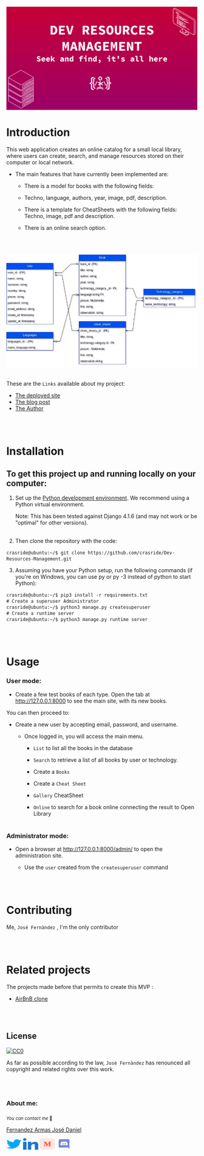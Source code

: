 <p align="center"> <img width="" height="" src="./docs/images/panel.png" </p>





# Introduction

This web application creates an online catalog for a small local library, where users can create, search, and manage resources stored on their computer or local network.

- The main features that have currently been implemented are:

  - There is a model for books with the following fields:
  - Techno, language, authors, year, image, pdf, description.

  - There is a template for CheatSheets with the following fields:
	  Techno, image, pdf and description.
  - There is an online search option.

<br></br>
<p align="left"> <img width="" height="" src="./docs/images/Data%20Modelling-1.jpg" </p>
<br></br>

These are the `Links` available about my project:
* [The deployed site](https://dev-resources-management.onrender.com/)
* [The blog post](https://medium.com/@4990/my-project-provides-programmers-a-document-management-solution-to-store-resources-about-programming-eed9d7a4b058)
* [The Author](https://www.linkedin.com/in/jd-fernandez)

<br></br>

# Installation

## To get this project up and running locally on your computer:

1) Set up the [Python development environment](https://www.digitalocean.com/community/tutorials/how-to-install-django-and-set-up-a-development-environment-on-ubuntu-16-04). We recommend using a Python virtual environment.

	Note: This has been tested against Django 4.1.6 (and may not work or be "optimal" for other versions).
<br></br>
2) Then clone the repository with the code:

```
crasride@ubuntu:~/$ git clone https://github.com/crasride/Dev-Resources-Management.git
```

3) Assuming you have your Python setup, run the following commands (if you're on Windows, you can use py or py -3 instead of python to start Python):

```
crasride@ubuntu:~/$ pip3 install -r requirements.txt
# Create a superuser Administrator
crasride@ubuntu:~/$ python3 manage.py createsuperuser
# Create a runtime server
crasride@ubuntu:~/$ python3 manage.py runtime server
```
<br></br>

# Usage

### User mode:
- Create a few test books of each type.
Open the tab at http://127.0.0.1:8000 to see the main site, with its new books.

You can then proceed to:

- Create a new user by accepting email, password, and username.

	- Once logged in, you will access the main menu.


      - `List` to list all the books in the database

      - `Search` to retrieve a list of all books by user or technology.

      - Create a `Books`

      - Create a `Cheat Sheet`

      - `Gallery` CheatSheet

      - `Online` to search for a book online connecting the result to Open Library
<br></br>
### Administrator mode:
- Open a browser at http://127.0.0.1:8000/admin/ to open the administration site.

	- Use the `user` created from the `createsuperuser` command




<br></br>

# Contributing

Me, `José Fernàndez` , I'm the only contributor


<br></br>

# Related projects
The projects made before that permits to create this MVP :

* [AirBnB clone](https://github.com/crasride/holbertonschool-AirBnB_clone_v4/tree/main/web_dynamic)



<br></br>

## License

[![CC0](https://licensebuttons.net/p/zero/1.0/88x31.png)](https://creativecommons.org/publicdomain/zero/1.0/)

As far as possible according to the law, `Josè Fernàndez` has renounced all copyright and related rights over this work.




<br></br>

### About me:

<sub>_You can contact me_ 📩

[Fernandez Armas José Daniel](https://github.com/crasride)

<p align="left">
<a href="https://twitter.com/JosFern35900656" target="blank"><img align="center" src="./docs/images/twitter.svg" alt="crasride" height="30" width="40" /></a>
<a href="https://www.linkedin.com/in/jd-fernandez/" target="blank"><img align="center" src="./docs/images/linked-in-alt.svg" alt="crasride" height="30" width="40" /></a>
<a href="https://medium.com/@4990" target="blank"><img align="center" src="./docs/images/medium.svg" alt="@crasride" height="30" width="40" /></a>
<a href="https://discord.gg/José Fernandez Armas#7992" target="blank"><img align="center" src="./docs/images/discord.svg" alt="crasride" height="30" width="40" /></a>
</p>
